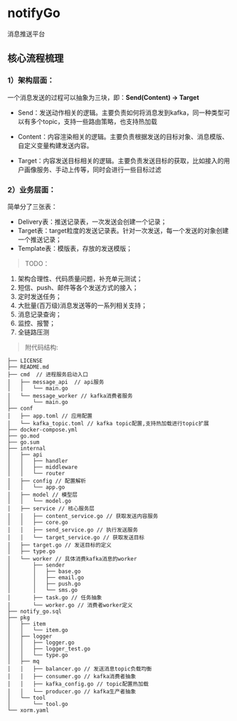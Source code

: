 # notifyGo
消息推送平台

## 核心流程梳理

### 1）架构层面：

一个消息发送的过程可以抽象为三块，即：**Send(Content) → Target**

- Send：发送动作相关的逻辑。主要负责如何将消息发到kafka，同一种类型可以有多个topic，支持一些路由策略，也支持热加载

- Content：内容渲染相关的逻辑。主要负责根据发送的目标对象、消息模版、自定义变量构建发送内容。

- Target：内容发送目标相关的逻辑。主要负责发送目标的获取，比如接入的用户画像服务、手动上传等，同时会进行一些目标过滤

### 2）业务层面：

简单分了三张表：

- Delivery表：推送记录表，一次发送会创建一个记录；
- Target表：target粒度的发送记录表。针对一次发送，每一个发送的对象创建一个推送记录；
- Template表：模版表，存放的发送模版；


> TODO：
1. 架构合理性、代码质量问题，补充单元测试；
2. 短信、push、邮件等各个发送方式的接入；
3. 定时发送任务；
4. 大批量(百万级)消息发送等的一系列相关支持；
5. 消息记录查询；
6. 监控、报警；
7. 全链路压测

> 附代码结构:

```
├── LICENSE
├── README.md
├── cmd  // 进程服务启动入口
│   ├── message_api  // api服务
│   │   └── main.go
│   └── message_worker // kafka消费者服务
│       └── main.go
├── conf
│   ├── app.toml // 应用配置
│   └── kafka_topic.toml // kafka topic配置,支持热加载进行topic扩展
├── docker-compose.yml
├── go.mod
├── go.sum
├── internal
│   ├── api
│   │   ├── handler
│   │   ├── middleware
│   │   └── router
│   ├── config // 配置解析
│   │   └── app.go
│   ├── model // 模型层
│   │   └── model.go
│   ├── service // 核心服务层
│   │   ├── content_service.go // 获取发送内容服务
│   │   ├── core.go
│   │   ├── send_service.go // 执行发送服务
│   │   └── target_service.go // 获取发送目标
│   ├── target.go // 发送目标的定义
│   ├── type.go
│   └── worker // 具体消费kafka消息的worker
│       ├── sender
│       │   ├── base.go
│       │   ├── email.go
│       │   ├── push.go
│       │   └── sms.go
│       ├── task.go // 任务抽象
│       └── worker.go // 消费者worker定义
├── notify_go.sql
├── pkg
│   ├── item
│   │   └── item.go
│   ├── logger
│   │   ├── logger.go
│   │   ├── logger_test.go
│   │   └── type.go
│   ├── mq
│   │   ├── balancer.go // 发送消息topic负载均衡
│   │   ├── consumer.go // kafka消费者抽象
│   │   ├── kafka_config.go // topic配置热加载
│   │   └── producer.go // kafka生产者抽象
│   └── tool
│       └── tool.go
└── xorm.yaml
```